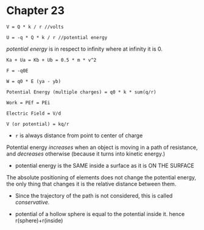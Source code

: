 # Chapter 23

    V = Q * k / r //volts

    U = -q * Q * k / r //potential energy

*potential energy* is in respect to infinity where at infinity it is 0.


    Ka + Ua = Kb + Ub = 0.5 * m * v^2

    F = -q0E

    W = q0 * E (ya - yb)

    Potential Energy (multiple charges) = q0 * k * sum(q/r)

    Work = PEf = PEi

    Electric Field = V/d

    V (or potential) = kq/r


- `r` is always distance from point to center of charge


Potential energy *increases* when an object is moving in a path of resistance, and *decreases* otherwise (because it turns into kinetic energy.)
- potential energy is the SAME inside a surface as it is ON THE SURFACE

The absolute positioning of elements does not change the potential energy, the only thing that changes it is the relative distance between them.

- Since the trajectory of the path is not considered, this is called *conservative.*

- potential of a hollow sphere is equal to the potential inside it. hence r(sphere)+r(inside)
